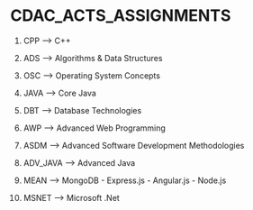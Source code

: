 # CDAC_ACTS_ASSIGNMENTS


1. CPP --> C++

2. ADS --> Algorithms & Data Structures

3. OSC --> Operating System Concepts

4. JAVA --> Core Java

5. DBT --> Database Technologies

6. AWP --> Advanced Web Programming

7. ASDM --> Advanced Software Development Methodologies

8. ADV_JAVA --> Advanced Java

9. MEAN --> MongoDB - Express.js - Angular.js - Node.js

10. MSNET --> Microsoft .Net
